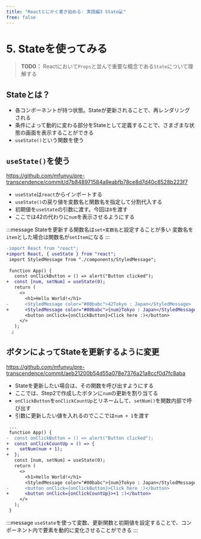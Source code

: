 ```yaml
---
title: "Reactとにかく書き始める: 実践編3 State💻"
free: false
---
```


# 5. Stateを使ってみる

> **TODO：**
> Reactにおいて`Props`と並んで重要な概念である`State`について理解する

## Stateとは？
- 各コンポーネントが持つ状態。Stateが更新されることで、再レンダリングされる
- 条件によって動的に変わる部分をStateとして定義することで、さまざまな状態の画面を表示することができる
- `useState()`という関数を使う

## `useState()`を使う
https://github.com/mfunyu/pre-transcendence/commit/d7b848971584a9eabfb78ce8d7d40c8528b223f7

- `useState`は`react`からインポートする
- `useState()`の戻り値を変数名と関数名を指定して分割代入する
- 初期値を`useState`の引数に渡す。今回は`0`を渡す
- ここでは42の代わりに`num`を表示させるようにする

:::message
Stateを更新する関数名は`set+変数名`と設定することが多い
変数名を`item`とした場合は関数名が`setItem`になる
:::

```diff ts:App.tsx
-import React from "react";
+import React, { useState } from "react";
 import StyledMessage from "./components/StyledMessage";
 
 function App() {
   const onClickButton = () => alert("Button clicked");
+  const [num, setNum] = useState(0);
   return (
     <>
       <h1>Hello World!</h1>
-      <StyledMessage color="#00babc">42Tokyo : Japan</StyledMessage>
+      <StyledMessage color="#00babc">{num}Tokyo : Japan</StyledMessage>
       <button onClick={onClickButton}>Click here :)</button>
     </>
   );
  』
```

## ボタンによってStateを更新するように変更
https://github.com/mfunyu/pre-transcendence/commit/aeb21200b54d55a078e7376a21a8ccf0d7fc8aba
- Stateを更新したい場合は、その関数を呼び出すようにする
- ここでは、Step2で作成したボタンに`num`の更新を割り当てる
- `onClickButton`を`onClickCountUp`とリネームして、`setNum()`を関数内部で呼び出す
- 引数に更新したい値を入れるのでここでは`num + 1`を渡す

```diff ts:App.tsx
 ...
 function App() {
-  const onClickButton = () => alert("Button clicked");
+  const onClickCountUp = () => {
+    setNum(num + 1);
+  };
   const [num, setNum] = useState(0);
   return (
     <>
       <h1>Hello World!</h1>
       <StyledMessage color="#00babc">{num}Tokyo : Japan</StyledMessage>
-      <button onClick={onClickButton}>Click here :)</button>
+      <button onClick={onClickCountUp}>+1 :)</button>
     </>
   );
 }
```

:::message
`useState`を使って変数、更新関数と初期値を設定することで、コンポーネント内で要素を動的に変化させることができる
:::